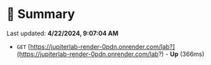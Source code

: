 # 📖 Summary
Last updated: **4/22/2024, 9:07:04 AM**

- `GET` [https://jupiterlab-render-0pdn.onrender.com/lab?](https://jupiterlab-render-0pdn.onrender.com/lab?) - **Up** (366ms)

